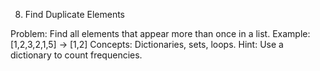 8. Find Duplicate Elements

Problem:
Find all elements that appear more than once in a list.
Example: [1,2,3,2,1,5] → [1,2]
Concepts: Dictionaries, sets, loops.
Hint: Use a dictionary to count frequencies.